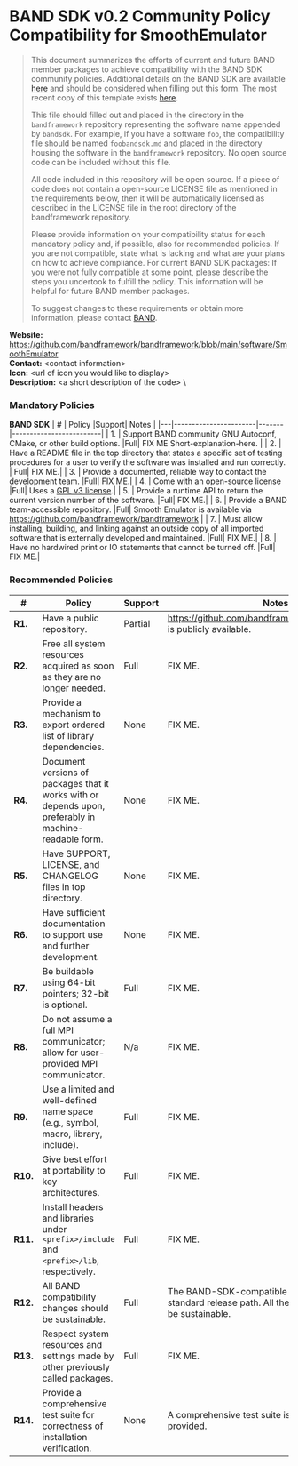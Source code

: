 # BAND SDK v0.2 Community Policy Compatibility for SmoothEmulator


> This document summarizes the efforts of current and future BAND member packages to achieve compatibility with the BAND SDK community policies.  Additional details on the BAND SDK are available [here](/resources/sdkpolicies/bandsdk.md) and should be considered when filling out this form. The most recent copy of this template exists [here](/resources/sdkpolicies/template.md).
>
> This file should filled out and placed in the directory in the `bandframework` repository representing the software name appended by `bandsdk`.  For example, if you have a software `foo`, the compatibility file should be named `foobandsdk.md` and placed in the directory housing the software in the `bandframework` repository. No open source code can be included without this file.
>
> All code included in this repository will be open source.  If a piece of code does not contain a open-source LICENSE file as mentioned in the requirements below, then it will be automatically licensed as described in the LICENSE file in the root directory of the bandframework repository.
>
> Please provide information on your compatibility status for each mandatory policy and, if possible, also for recommended policies. If you are not compatible, state what is lacking and what are your plans on how to achieve compliance. For current BAND SDK packages: If you were not fully compatible at some point, please describe the steps you undertook to fulfill the policy. This information will be helpful for future BAND member packages.
>
> To suggest changes to these requirements or obtain more information, please contact [BAND](https://bandframework.github.io/team).


**Website:** https://github.com/bandframework/bandframework/blob/main/software/SmoothEmulator \
**Contact:** \<contact information\> \
**Icon:** \<url of icon you would like to display\> \
**Description:**  \<a short description of the code\> \

### Mandatory Policies

**BAND SDK**
| # | Policy                 |Support| Notes                   |
|---|-----------------------|-------|-------------------------|
| 1. | Support BAND community GNU Autoconf, CMake, or other build options. |Full| FIX ME Short-explanation-here. |
| 2. | Have a README file in the top directory that states a specific set of testing procedures for a user to verify the software was installed and run correctly. | Full| FIX ME.|
| 3. | Provide a documented, reliable way to contact the development team. |Full| FIX ME.|
| 4. | Come with an open-source license |Full| Uses a [GPL v3 license](LICENSE.md).|
| 5. | Provide a runtime API to return the current version number of the software. |Full| FIX ME.|
| 6. | Provide a BAND team-accessible repository. |Full| Smooth Emulator is available via https://github.com/bandframework/bandframework |
| 7. | Must allow installing, building, and linking against an outside copy of all imported software that is externally developed and maintained. |Full| FIX ME.|
| 8. |  Have no hardwired print or IO statements that cannot be turned off. |Full| FIX ME.|

### Recommended Policies

| # | Policy                 |Support| Notes                   |
|---|------------------------|-------|-------------------------|
|**R1.**| Have a public repository. |Partial| https://github.com/bandframework/bandframework is publicly available. |
|**R2.**| Free all system resources acquired as soon as they are no longer needed. |Full| FIX ME. |
|**R3.**| Provide a mechanism to export ordered list of library dependencies. |None| FIX ME. |
|**R4.**| Document versions of packages that it works with or depends upon, preferably in machine-readable form.  |None| FIX ME. |
|**R5.**| Have SUPPORT, LICENSE, and CHANGELOG files in top directory.  |None| FIX ME. |
|**R6.**| Have sufficient documentation to support use and further development.  |None| FIX ME. |
|**R7.**| Be buildable using 64-bit pointers; 32-bit is optional. |Full| FIX ME.|
|**R8.**| Do not assume a full MPI communicator; allow for user-provided MPI communicator. |N/a| FIX ME. |
|**R9.**| Use a limited and well-defined name space (e.g., symbol, macro, library, include). |Full| FIX ME.|
|**R10.**| Give best effort at portability to key architectures. |Full| FIX ME.|
|**R11.**| Install headers and libraries under `<prefix>/include` and `<prefix>/lib`, respectively. |Full| FIX ME.|
|**R12.**| All BAND compatibility changes should be sustainable. |Full| The BAND-SDK-compatible package is in the standard release path. All the changes here should be sustainable.|
|**R13.**| Respect system resources and settings made by other previously called packages. |Full| FIX ME.|
|**R14.**| Provide a comprehensive test suite for correctness of installation verification. |None| A comprehensive test suite is not currently provided.|
